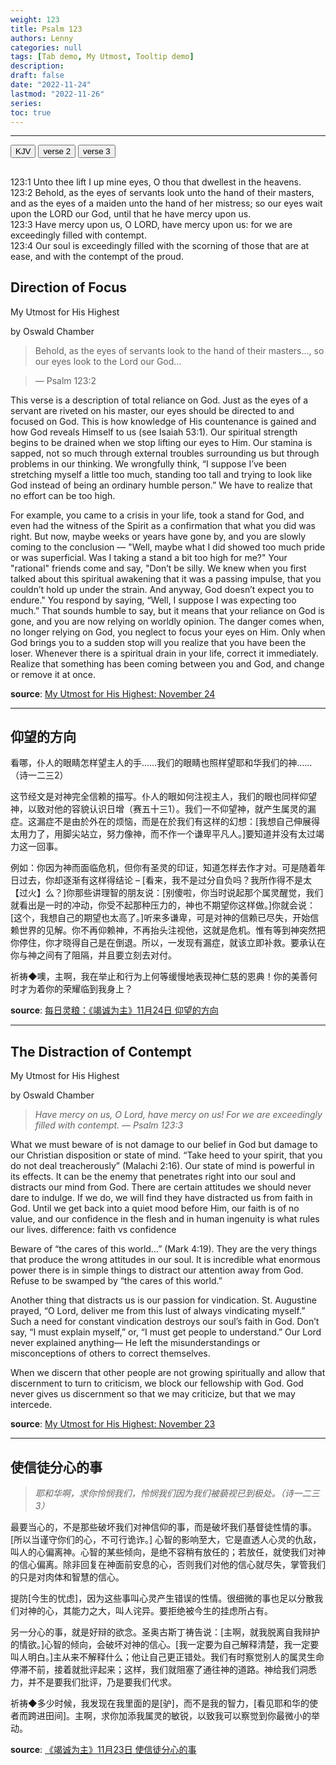 ```yaml
---
weight: 123
title: Psalm 123
authors: Lenny
categories: null
tags: [Tab demo, My Utmost, Tooltip demo]
description: 
draft: false
date: "2022-11-24"
lastmod: "2022-11-26"
series: 
toc: true
---
```


<!--more-->
---

<!-- Tab links -->

<div class="tab">
  <button class="tablinks active" onclick="tablabel(event, 'english')">KJV</button>
  <button class="tablinks" onclick="tablabel(event, 'Devotion1')">verse 2</button>
  <button class="tablinks" onclick="tablabel(event, 'Devotion2')">verse 3</button>
</div>

<!-- Tab content -->
<div id="english" class="tabcontent" style="display:block">
  <h2></h2>
123:1 Unto thee lift I up mine eyes, O thou that dwellest in the heavens.
<br>123:2 Behold, as the eyes of servants look unto the hand of their masters, and as the eyes of a maiden unto the hand of her mistress; so our eyes wait upon the LORD our God, until that he have mercy upon us.    
<br>123:3 Have mercy upon us, O LORD, have mercy upon us: for we are exceedingly filled with contempt.    
<br>123:4 Our soul is exceedingly filled with the scorning of those that are at ease, and with the contempt of the proud.  
</div>



<div id="Devotion1" class="tabcontent">
  <h2>Direction of Focus</h2>
  My Utmost for His Highest
  
  by Oswald Chamber

>Behold, as the eyes of servants look to the hand of their masters…, so our eyes look to the Lord our God… 

>— Psalm 123:2

This verse is a description of total reliance on God. Just as the eyes of a servant are riveted on his master, our eyes should be directed to and focused on God. This is how knowledge of His countenance is gained and how God reveals Himself to us (see Isaiah 53:1). Our spiritual strength begins to be drained when we stop lifting our eyes to Him. Our stamina is sapped, not so much through external troubles surrounding us but through problems in our thinking. We wrongfully think, “I suppose I’ve been stretching myself a little too much, standing too tall and trying to look like God instead of being an ordinary humble person.” We have to realize that no effort can be too high.  

For example, you came to a crisis in your life, took a stand for God, and even had the witness of the Spirit as a confirmation that what you did was right. But now, maybe weeks or years have gone by, and you are slowly coming to the conclusion — "Well, maybe what I did showed too much pride or was superficial. Was I taking a stand a bit too high for me?" Your "rational" friends come and say, "Don’t be silly. We knew when you first talked about this spiritual awakening that it was a passing impulse, that you couldn’t hold up under the strain. And anyway, God doesn’t expect you to endure." You respond by saying, “Well, I suppose I was expecting too much.” That sounds humble to say, but it means that your reliance on God is gone, and you are now relying on worldly opinion. The danger comes when, no longer relying on God, you neglect to focus your eyes on Him. Only when God brings you to a sudden stop will you realize that you have been the loser. Whenever there is a spiritual drain in your life, correct it immediately. Realize that something has been coming between you and God, and change or remove it at once.

<b><font class = "font_upper">source</font></b>: <a href = "https://utmost.org/direction-of-focus/" target="_blank" rel="noopener noreferrer">My Utmost for His Highest: November 24</a></p>


----

<h2>仰望的方向</h2>

看哪，仆人的眼睛怎样望主人的手……我们的眼睛也照样望耶和华我们的神……（诗一二三2）

这节经文是对神完全信赖的描写。仆人的眼如何注视主人，我们的眼也同样仰望神，以致对他的容貌认识日增（赛五十三1）。我们一不仰望神，就产生属灵的漏症。这漏症不是由於外在的烦恼，而是在於我们有这样的幻想：[我想自己伸展得太用力了，用脚尖站立，努力像神，而不作一个谦卑平凡人。]要知道并没有太过竭力这一回事。

例如：你因为神而面临危机，但你有圣灵的印证，知道怎样去作才对。可是随着年日过去，你却逐渐有这样得结论 – [看来，我不是过分自负吗？我所作得不是太【过火】么？]你那些讲理智的朋友说：[别傻啦，你当时说起那个属灵醒觉，我们就看出是一时的冲动，你受不起那种压力的，神也不期望你这样做。]你就会说：[这个，我想自己的期望也太高了。]听来多谦卑，可是对神的信赖已尽失，开始信赖世界的见解。你不再仰赖神，不再抬头注视他，这就是危机。惟有等到神突然把你停住，你才晓得自己是在倒退。所以，一发现有漏症，就该立即补救。要承认在你与神之间有了阻隔，并且要立刻去对付。

祈祷◆噢，主啊，我在举止和行为上何等缓慢地表现神仁慈的恩典！你的美善何时才为着你的荣耀临到我身上？ 

<b><font class = "font_upper">source</font></b>: <a href = "https://wellsofgrace.com/daily-ch/2022/11/24/" target="_blank" rel="noopener noreferrer">每日灵粮：《竭诚为主》11月24日 仰望的方向</a>


</div>

---
<div id="Devotion2" class="tabcontent">
  <h2>The Distraction of Contempt</h2>

  My Utmost for His Highest
  
  by Oswald Chamber
  
  >*Have mercy on us, O Lord, have mercy on us! For we are exceedingly filled with contempt.* 
  >*— Psalm 123:3*
  
What we must beware of is not damage to our belief in God but damage to our Christian disposition or <a class = "hovertip" data-html="true" tooltip_text = "心智">state of mind</a>. “Take heed to your spirit, that you do not deal treacherously” (Malachi 2:16). Our state of mind is powerful in its effects. It can be the enemy that penetrates right into our soul and distracts our mind from God. There are certain attitudes we should never dare to <a class = "hovertip" data-html="true" tooltip_text = "放任">indulge</a>. If we do, we will find they have distracted us from faith in God. Until we get back into a quiet mood before Him, our faith is of no value, and our confidence in the flesh and in human ingenuity is what rules our lives. <a class = "marginnote"> difference: faith vs confidence</a>

Beware of “<a class = "hovertip" data-html="true" tooltip_text = "今生的忧虑">the cares of this world…</a>” (Mark 4:19). They are the very things that produce the wrong attitudes in our soul. It is incredible what enormous power there is in simple things to distract our attention away from God. Refuse to be <a class = "hovertip" data-html="true" tooltip_text = "占有">swamped</a> by “the cares of this world.”

Another thing that distracts us is our passion for <a class = "hovertip" data-html="true" tooltip_text = "好辩">vindication</a>. St. Augustine prayed, “O Lord, deliver me from this lust of always vindicating myself.” Such a need for constant vindication destroys our soul’s faith in God. Don’t say, “I must explain myself,” or, “I must get people to understand.” Our Lord never explained anything— He left the misunderstandings or misconceptions of others to correct themselves.

When we discern that other people are not growing spiritually and allow that discernment to turn to criticism, we block our fellowship with God. God never gives us discernment so that we may criticize, but that we may intercede.

<b><font class = "font_upper">source</font></b>: <a href = "https://utmost.org/the-distraction-of-contempt/" target="_blank" rel="noopener noreferrer">My Utmost for His Highest: November 23</a>

----

<h2>使信徒分心的事</h2>

>*耶和华啊，求你怜悯我们，怜悯我们因为我们被藐视已到极处。（诗一二三3）*

最要当心的，不是那些破坏我们对神信仰的事，而是破坏我们基督徒性情的事。[所以当谨守你们的心，不可行诡诈。] 心智的影响至大，它是直透人心灵的仇敌，叫人的心偏离神。心智的某些倾向，是绝不容稍有放任的；若放任，就使我们对神的信心偏离。除非回复在神面前安息的心，否则我们对他的信心就尽失，掌管我们的只是对肉体和智慧的信心。

提防[今生的忧虑]，因为这些事叫心灵产生错误的性情。很细微的事也足以分散我们对神的心，其能力之大，叫人诧异。要拒绝被今生的挂虑所占有。

另一分心的事，就是好辩的欲念。圣奥古斯丁祷告说：[主啊，就我脱离自我辩护的情欲。]心智的倾向，会破坏对神的信心。[我一定要为自己解释清楚，我一定要叫人明白。]主从来不解释什么；他让自己更正错处。我们有时察觉别人的属灵生命停滞不前，接着就批评起来；这样，我们就阻塞了通往神的道路。神给我们洞悉力，并不是要我们批评，乃是要我们代求。

祈祷◆多少时候，我发现在我里面的是[驴]，而不是我的智力，[看见耶和华的使者而跨进田间]。主啊，求你加添我属灵的敏锐，以致我可以察觉到你最微小的举动。

<b><font class = "font_upper">source</font></b>: <a href = "https://wellsofgrace.com/daily-ch/2022/11/23/" target="_blank" rel="noopener noreferrer">《竭诚为主》11月23日 使信徒分心的事</a>

</div>
  




